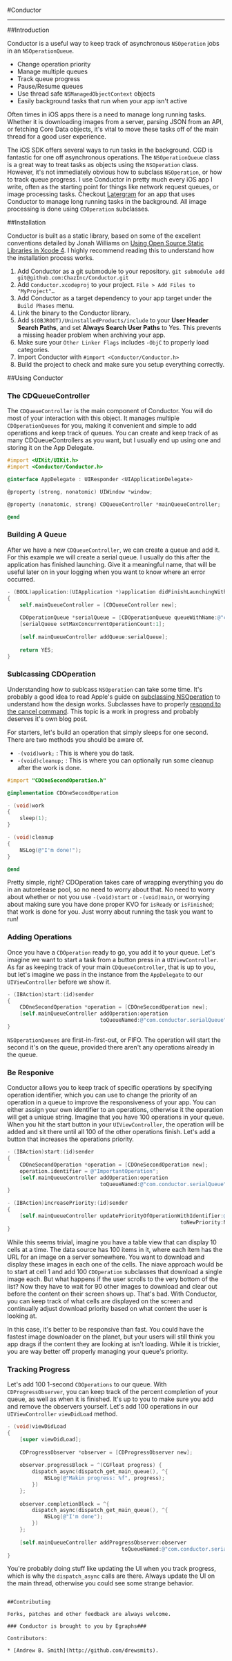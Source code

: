 #Conductor

***

##Introduction

Conductor is a useful way to keep track of asynchronous `NSOperation` jobs in an `NSOperationQueue`.

* Change operation priority
* Manage multiple queues
* Track queue progress
* Pause/Resume queues
* Use thread safe `NSManagedObjectContext` objects
* Easily background tasks that run when your app isn't active

Often times in iOS apps there is a need to manage long running tasks. Whether it is downloading images from a server, parsing JSON from an API, or fetching Core Data objects, it's vital to move these tasks off of the main thread for a good user experience.

The iOS SDK offers several ways to run tasks in the background.  CGD is fantastic for one off asynchronous operations.  The `NSOperationQueue` class is a great way to treat tasks as objects using the `NSOperation` class. However, it's not immediately obvious how to subclass `NSOperation`, or how to track queue progress. I use Conductor in pretty much every iOS app I write, often as the starting point for things like network request queues, or image processing tasks. Checkout [Latergram](https://itunes.apple.com/pl/app/latergram/id511356446?mt=8) for an app that uses Conductor to manage long running tasks in the background. All image processing is done using `CDOperation` subclasses.

##Installation

Conductor is built as a static library, based on some of the excellent conventions detailed by Jonah Williams on [Using Open Source Static Libraries in Xcode 4](http://blog.carbonfive.com/2011/04/04/using-open-source-static-libraries-in-xcode-4/). I highly recommend reading this to understand how the installation process works.

1. Add Conductor as a git submodule to your repository. `git submodule add git@github.com:ChazInc/Conductor.git`
2. Add `Conductor.xcodeproj` to your project. `File > Add Files to "MyProject"…`
3. Add Conductor as a target dependency to your app target under the `Build Phases` menu.
4. Link the binary to the Conductor library.
5. Add `$(OBJROOT)/UninstalledProducts/include` to your **User Header Search Paths**, and set **Always Search User Paths** to Yes. This prevents a missing header problem when archiving your app.
6. Make sure your `Other Linker Flags` includes `-ObjC` to properly load categories.
7. Import Conductor with `#import <Conductor/Conductor.h>`
8. Build the project to check and make sure you setup everything correctly.

##Using Conductor

### The CDQueueController

The `CDQueueController` is the main component of Conductor. You will do most of your interaction with this object. It manages multiple `CDOperationQueues` for you, making it convenient and simple to add operations and keep track of queues. You can create and keep track of as many CDQueueControllers as you want, but I usually end up using one and storing it on the App Delegate.

```objective-c
#import <UIKit/UIKit.h>
#import <Conductor/Conductor.h>

@interface AppDelegate : UIResponder <UIApplicationDelegate>

@property (strong, nonatomic) UIWindow *window;

@property (nonatomic, strong) CDQueueController *mainQueueController;

@end
```

### Building A Queue

After we have a new `CDQueueController`, we can create a queue and add it. For this example we will create a serial queue. I usually do this after the application has finished launching. Give it a meaningful name, that will be useful later on in your logging when you want to know where an error occurred.

```objective-c
- (BOOL)application:(UIApplication *)application didFinishLaunchingWithOptions:(NSDictionary *)launchOptions
{
    self.mainQueueController = [CDQueueController new];
    
    CDOperationQueue *serialQueue = [CDOperationQueue queueWithName:@"com.conductor.serialQueue"];
    [serialQueue setMaxConcurrentOperationCount:1];
    
    [self.mainQueueController addQueue:serialQueue];
    
    return YES;
}
```

### Sublcassing CDOperation

Understanding how to sublcass `NSOperation` can take some time. It's probably a good idea to read Apple's guide on [subclassing NSOperation](https://developer.apple.com/library/mac/#documentation/Cocoa/Reference/NSOperation_class/Reference/Reference.html#//apple_ref/doc/uid/TP40004591-RH2-SW18) to understand how the design works.  Subclasses have to properly [respond to the cancel command](https://developer.apple.com/library/mac/#documentation/Cocoa/Reference/NSOperation_class/Reference/Reference.html#//apple_ref/doc/uid/TP40004591-RH2-SW18). This topic is a work in progress and probably deserves it's own blog post. 

For starters, let's build an operation that simply sleeps for one second. There are two methods you should be aware of.

* `-(void)work;` : This is where you do task.
* `-(void)cleanup;` : This is where you can optionally run some cleanup after the work is done.

```objective-c
#import "CDOneSecondOperation.h"

@implementation CDOneSecondOperation

- (void)work
{
    sleep(1);
}

- (void)cleanup
{
    NSLog(@"I'm done!");
}

@end
```

Pretty simple, right? CDOperation takes care of wrapping everything you do in an autorelease pool, so no need to worry about that. No need to worry about whether or not you use `-(void)start` or `-(void)main`, or worrying about making sure you have done proper KVO for `isReady` or `isFinished`; that work is done for you. Just worry about running the task you want to run!

### Adding Operations

Once you have a `CDOperation` ready to go, you add it to your queue. Let's imagine we want to start a task from a button press in a `UIViewController`. As far as keeping track of your main `CDQueueController`, that is up to you, but let's imagine we pass in the instance from the `AppDelegate` to our `UIViewController` before we show it.

```objective-c
- (IBAction)start:(id)sender
{
    CDOneSecondOperation *operation = [CDOneSecondOperation new];
    [self.mainQueueController addOperation:operation
                              toQueueNamed:@"com.conductor.serialQueue"];
}
```

`NSOperationQueues` are first-in-first-out, or FIFO.  The operation will start the second it's on the queue, provided there aren't any operations already in the queue.

### Be Responive

Conductor allows you to keep track of specific operations by specifying operation identifier, which you can use to change the priority of an operation in a queue to improve the responsiveness of your app. You can either assign your own identifier to an operations, otherwise it the operation will get a unique string. Imagine that you have 100 operations in your queue. When you hit the start button in your `UIViewController`, the operation will be added and sit there until all 100 of the other operations finish. Let's add a button that increases the operations priority.

```objective-c
- (IBAction)start:(id)sender
{
    CDOneSecondOperation *operation = [CDOneSecondOperation new];
    operation.identifier = @"ImportantOperation";
    [self.mainQueueController addOperation:operation
                              toQueueNamed:@"com.conductor.serialQueue"];
}

- (IBAction)increasePriority:(id)sender
{
    [self.mainQueueController updatePriorityOfOperationWithIdentifier:@"ImportantOperation"
                                                        toNewPriority:NSOperationQueuePriorityVeryHigh];
}
```

While this seems trivial, imagine you have a table view that can display 10 cells at a time. The data source has 100 items in it, where each item has the URL for an image on a server somewhere. You want to download and display these images in each one of the cells. The niave approach would be to start at cell 1 and add 100 `CDOperation` subclasses that download a single image each. But what happens if the user scrolls to the very bottom of the list? Now they have to wait for 90 other images to download and clear out before the content on their screen shows up. That's bad. With Conductor, you can keep track of what cells are displayed on the screen and continually adjust download priority based on what content the user is looking at.

In this case, it's better to be responsive than fast. You could have the fastest image downloader on the planet, but your users will still think you app drags if the content they are looking at isn't loading. While it is trickier, you are way better off properly managing your queue's priority.

### Tracking Progress

Let's add 100 1-second `CDOperations` to our queue. With `CDProgressObserver`, you can keep track of the percent completion of your queue, as well as when it is finished. It's up to you to make sure you add and remove the observers yourself. Let's add 100 operations in our `UIViewController` `viewDidLoad` method.

```objective-c
- (void)viewDidLoad
{
    [super viewDidLoad];
    
    CDProgressObserver *observer = [CDProgressObserver new];
    
    observer.progressBlock = ^(CGFloat progress) {
        dispatch_async(dispatch_get_main_queue(), ^{
            NSLog(@"Makin progress: %f", progress);            
        })
    };
    
    observer.completionBlock = ^{
        dispatch_async(dispatch_get_main_queue(), ^{
            NSLog(@"I'm done");
        })
    };
    
    [self.mainQueueController addProgressObserver:observer
                                     toQueueNamed:@"com.conductor.serialQueue"];
}
```

You're probably doing stuff like updating the UI when you track progress, which is why the `dispatch_async` calls are there. Always update the UI on the main thread, otherwise you could see some strange behavior.

```

##Contributing

Forks, patches and other feedback are always welcome. 

### Conductor is brought to you by Egraphs###

Contributors:

* [Andrew B. Smith](http://github.com/drewsmits).
